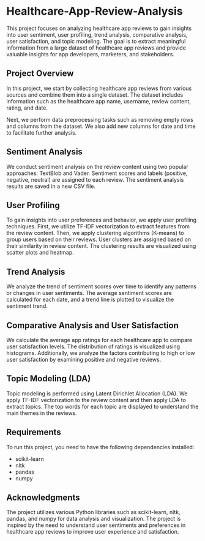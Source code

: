 # Healthcare-App-Review-Analysis
This project focuses on analyzing healthcare app reviews to gain insights into user sentiment, user profiling, trend analysis, comparative analysis, user satisfaction, and topic modeling. The goal is to extract meaningful information from a large dataset of healthcare app reviews and provide valuable insights for app developers, marketers, and stakeholders.

## Project Overview
In this project, we start by collecting healthcare app reviews from various sources and combine them into a single dataset. The dataset includes information such as the healthcare app name, username, review content, rating, and date.

Next, we perform data preprocessing tasks such as removing empty rows and columns from the dataset. We also add new columns for date and time to facilitate further analysis.

## Sentiment Analysis
We conduct sentiment analysis on the review content using two popular approaches: TextBlob and Vader. Sentiment scores and labels (positive, negative, neutral) are assigned to each review. The sentiment analysis results are saved in a new CSV file.

## User Profiling
To gain insights into user preferences and behavior, we apply user profiling techniques. First, we utilize TF-IDF vectorization to extract features from the review content. Then, we apply clustering algorithms (K-means) to group users based on their reviews. User clusters are assigned based on their similarity in review content. The clustering results are visualized using scatter plots and heatmap.

## Trend Analysis
We analyze the trend of sentiment scores over time to identify any patterns or changes in user sentiments. The average sentiment scores are calculated for each date, and a trend line is plotted to visualize the sentiment trend.

## Comparative Analysis and User Satisfaction
We calculate the average app ratings for each healthcare app to compare user satisfaction levels. The distribution of ratings is visualized using histograms. Additionally, we analyze the factors contributing to high or low user satisfaction by examining positive and negative reviews.

## Topic Modeling (LDA)
Topic modeling is performed using Latent Dirichlet Allocation (LDA). We apply TF-IDF vectorization to the review content and then apply LDA to extract topics. The top words for each topic are displayed to understand the main themes in the reviews.

## Requirements
To run this project, you need to have the following dependencies installed:

- scikit-learn
- nltk
- pandas
- numpy

## Acknowledgments
The project utilizes various Python libraries such as scikit-learn, nltk, pandas, and numpy for data analysis and visualization.
The project is inspired by the need to understand user sentiments and preferences in healthcare app reviews to improve user experience and satisfaction.

